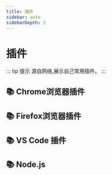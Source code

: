 ```yaml
---
title: 插件
sidebar: auto
sidebarDepth: 2
---
```


# 插件

::: tip 提示
源自网络,展示自己常用插件。
:::



## :books: Chrome浏览器插件

## :books: Firefox浏览器插件

## :books: VS Code 插件

## :books: Node.js

